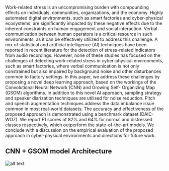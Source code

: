 Work-related stress is an uncompromising burden with compounding effects on individuals, communities, organizations, and the economy. Highly automated digital environments, such as smart factories and cyber-physical ecosystems, are significantly impacted by these negative effects due to the inherent constraints on human engagement and social interaction. Verbal communication between human operators is a critical resource in such environments, as it can be effectively
utilized to address this challenge. A mix of statistical and artificial intelligence (AI) techniques have been reported in recent literature for the detection of stress-related indicators from audio recordings. However, none of these studies has focused on the challenges of detecting work-related stress in cyber-physical environments, such as smart factories, where verbal communication is not only constrained but also impaired by background noise and other disturbances common to factory settings. In this paper, we address these challenges by proposing a novel deep learning approach, based on the workings of the Convolutional Neural Network (CNN) and Growing Self- Organizing Map (GSOM) algorithms. In addition to this novel AI approach, sampling strategy and speaker diarization techniques are utilised for noise reduction. Pitch and speech augmentation techniques address the data imbalance issue common in most real-world datasets. The accuracy and effectiveness of the proposed approach is demonstrated using a benchmark dataset (DAIC-WOZ). We report F1 scores of 82% and 64% for normal and distressed classes respectively, which outperform the state-of-the-art models. We conclude with a discussion on the empirical evaluation of the proposed approach in cyber-physical environments and directions for future work.

## CNN + GSOM model Architecture
![alt text](https://github.com/sadilchamishka/DistressFYP/blob/master/Research%20Work/CNN%20%2B%20GSOM%20model%20Architecture.jpg?raw=true)

